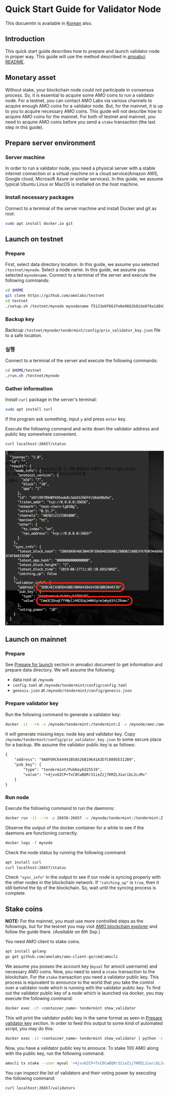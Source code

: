 # Quick Start Guide for Validator Node
This docuemtn is available in [Korean](qs_val.ko.md) also.

## Introduction
This quick start guide describes how to prepare and launch validator node in
proper way. This guide will use the method described in [amoabci
README](https://github.com/amolabs/amoabci/README.md).

## Monetary asset
Without stake, your blockchain node could not participate in consensus process.
So, it is essential to acquire some AMO coins to run a validator node. For a
testnet, you can contact AMO Labs via various channels to acquire enough AMO
coins for a validator node. But, for the mainnet, it is up to you to acquire
necessary AMO coins. This guide will not describe how to acquire AMO coins for
the mainnet. For both of testnet and mainnet, you need to acquire AMO coins
before you send a `stake` transaction (the last step in this guide).

## Prepare server environment
### Server machine
In order to run a validator node, you need a physical server with a stable
internet connection or a virtual machine on a cloud service(Amazon AWS, Google
cloud, Microsoft Azure or similar services). In this guide, we assume typical
Ubuntu Linux or MacOS is instlalled on the host machine.

### Install necessary packages
Connect to a terminal of the server machine and install Docker and git as root:
```bash
sudo apt install docker.io git
```

## Launch on testnet
### Prepare
First, select data directory location. In this guide, we assume you selected
`/testnet/mynode`. Select a node name. In this guide, we assume you selected
`mynodename`. Connect to a terminal of the server and execute the following
commands:
```bash
cd $HOME
git clone https://github.com/amolabs/testnet
cd testnet
./setup.sh /testnet/mynode mynodename f5123e0f663fe8e0662b82de8f6a1d843a9d4fbd@172.104.88.12:26656
```

### Backup key
Backcup `/testnet/mynode/tendermint/config/priv_validator_key.json` file to a
safe location.

### 실행
Connect to a terminal of the server and execute the following commands:
```bash
cd $HOME/testnet
./run.sh /testnet/mynode
```

### Gather information
Install `curl` package in the server's terminal:
```bash
sudo apt install curl
```
If the program ask something, input `y` and press `enter` key.

Execute the following command and write down the validator address and public
key somewhere convenient.
```bash
curl localhost:26657/status
```
<p align="center"><img src="images/node_status.png"/></p>

## Launch on mainnet
### Prepare
See [Prepare for launch](https://github.com/amolabs/amoabci#prepare-for-launch)
section in amoabci document to get information and prepare data directory. We
will assume the following:
- data root at `/mynode`
- `config.toml` at `/mynode/tendermint/config/config.toml`
- `genesis.json` at `/mynode/tendermint/config/genesis.json`

### Prepare validator key
Run the following command to generate a validator key:
```bash
docker -it --rm -v /mynode/tendermint:/tendermint:Z -v /mynode/amo:/amo:Z amolabs/amod:latest tendermint init
```
It will generate missing keys: node key and validator key. Copy
`/mynode/tendermint/config/priv_validator_key.json` to some secure place for
a backup. We assume the validator public key is as follows:
```
{
	"address": "9A8F09C644941B5A526B19641A3D7C8805E312B9",
	"pub_key": {
		"type": "tendermint/PubKeyEd25519",
		"value": "+4jvv6ZCP+TxC0CwBQRr31ieZzj7KMZL3iwribL3czM="
	}
}
```

### Run node
Execute the following command to run the daemons:
```bash
docker run -it --rm -p 26656-26657 -v /mynode/tendermint:/tendermint:Z -v /mynode/amo:/amo:Z --name mynode -d amolabs/amod:latest
```
Observe the output of the docker container for a while to see if the daemons
are functioning correctly.
```bash
docker logs -f mynode
```

Check the node status by running the following command:
```bash
apt install curl
curl localhost:26657/status
```
Check `"sync_info"` in the output to see if our node is syncing properly with
the other nodes in the blockchain network. If `"catching_up"` is `true`, then
it still behind the tip of the blockchain. So, wait until the syncing process
is complete.

## Stake coins
**NOTE:** For the mainnet, you must use more controlled steps as the
followings, but for the testnet you may visit <a
href="http://explorer.amolabs.io/wallet">AMO blockchain explorer</a> and follow
the guide there. (*Available on 6th Sep.*)

You need AMO client to stake coins.
```bash
apt install golang
go get github.com/amolabs/amo-client-go/cmd/amocli
```

We assume you posses the account key (`myval` for amocli username) and
necessary AMO coins. Now, you need to send a `stake` transaction to the
blockchain. For the `stake` transaction you need a validator public key. This
process is equivalent to announce to the world that you take the control over a
validator node which is running with the validator public key. To find out the
validator public key of a node which is launched via docker, you may execute
the following command:
```bash
docker exec -it <container_name> tendermint show_validator
```
This will print the validator public key in the same format as seen in [Prepare
validator key](#prepare-validator-key) section. In order to feed this output to
some kind of automated script, you may do this:
```bash
docker exec -it <container_name> tendermint show_validator | python -c "import sys, json; print json.load(sys.stdin)['value']"
```

Now, you have a validator public key to annouce. To stake 100 AMO along with
the public key, run the following command:
```bash
amocli tx stake --user myval '+4jvv6ZCP+TxC0CwBQRr31ieZzj7KMZL3iwribL3czM=' 100000000000000000000
```

You can inspect the list of validators and their voting power by executing the
following command:
```bash
curl localhost:26657/validators
```
